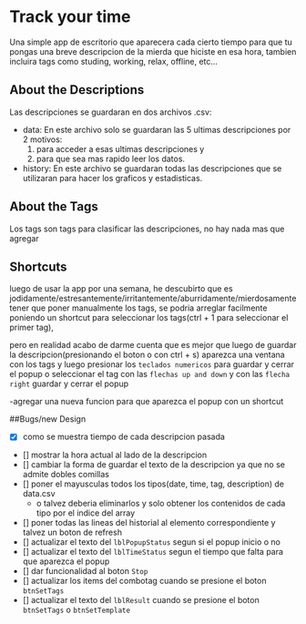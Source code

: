 # Track your time
Una simple app de escritorio que aparecera cada cierto tiempo para que tu pongas una breve descripcion de la mierda que hiciste en esa hora, tambien incluira tags como studing, working, relax, offline, etc...

## About the Descriptions
Las descripciones se guardaran en dos archivos .csv:
- data: En este archivo solo se guardaran las 5 ultimas descripciones por 2 motivos:
  1. para acceder a esas ultimas descripciones y
  2. para que sea mas rapido leer los datos.
- history: En este archivo se guardaran todas las descripciones que se utilizaran para hacer los graficos y estadisticas.

## About the Tags
Los tags son tags para clasificar las descripciones, no hay nada mas que agregar

## Shortcuts
luego de usar la app por una semana, he descubirto que es jodidamente/estresantemente/irritantemente/aburridamente/mierdosamente tener que poner manualmente los tags, se podria arreglar facilmente poniendo un shortcut para seleccionar los tags(ctrl + 1 para seleccionar el primer tag), 

pero en realidad acabo de darme cuenta que es mejor que luego de guardar la descripcion(presionando el boton o con ctrl + s) aparezca una ventana con los tags y luego presionar los `teclados numericos` para guardar y cerrar el popup o seleccionar el tag con las `flechas up and down` y con las `flecha right` guardar y cerrar el popup

-agregar una nueva funcion para que aparezca el popup con un shortcut

##Bugs/new Design
- [x] como se muestra tiempo de cada descripcion pasada
- [] mostrar la hora actual al lado de la descripcion
- [] cambiar la forma de guardar el texto de la descripcion ya que no se admite dobles comillas
- [] poner el mayusculas todos los tipos(date, time, tag, description) de data.csv
	- o talvez deberia eliminarlos y solo obtener los contenidos de cada tipo por el indice del array
- [] poner todas las lineas del historial al elemento correspondiente y talvez un boton de refresh
- [] actualizar el texto del `lblPopupStatus` segun si el popup inicio o no
- [] actualizar el texto del `lblTimeStatus` segun el tiempo que falta para que aparezca el popup
- [] dar funcionalidad al boton `Stop`
- [] actualizar los items del combotag cuando se presione el boton `btnSetTags`
- [] actualizar el texto del `lblResult` cuando se presione el boton `btnSetTags` o `btnSetTemplate`